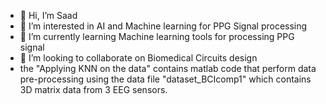 - 👋 Hi, I’m Saad
- 👀 I’m interested in AI and Machine learning for PPG Signal processing
- 🌱 I’m currently learning Machine learning tools for processing PPG signal 
- 💞️ I’m looking to collaborate on Biomedical Circuits design 
- the "Applying KNN on the data" contains matlab code that perform data pre-processing using the data file "dataset_BCIcomp1" which contains 3D matrix data from 3 EEG sensors.

<!---
saadsur/saadsur is a ✨ special ✨ repository because its `README.md` (this file) appears on your GitHub profile.
You can click the Preview link to take a look at your changes.
--->
